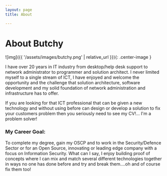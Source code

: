 ```yaml
---
layout: page 
title: About

---
```


# About Butchy 

![img]({{ '/assets/images/butchy.png' | relative_url }}){: .center-image }
   
I have over 20 years in IT industry from desktop/help desk support to network administrator to programmer and solution architect. I never limited myself to a single stream of ICT, I have enjoyed and welcome the opportunity and the challenge that solution architecture, software development and my solid foundation of network administration and infrastructure has to offer.

If you are looking for that ICT professional that can be given a new technology and without using before can design or develop a solution to fix your customers problem then you seriously need to see my CV!... I'm a problem solver!
   
### My Career Goal:
To complete my degree, gain my OSCP and to work in the Security/Defence Sector or for an Open Source, innovating or leading edge company with a focus on Information Security. What can I say, I enjoy building proof of concepts where I can mix and match several different technologies together in ways no one has done before and try and break them....oh and of course fix them too!
